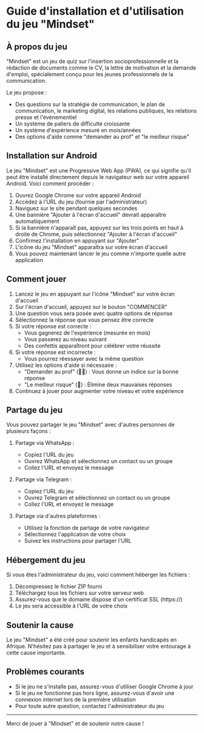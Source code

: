 # Guide d'installation et d'utilisation du jeu "Mindset"

## À propos du jeu

"Mindset" est un jeu de quiz sur l'insertion socioprofessionnelle et la rédaction de documents comme le CV, la lettre de motivation et la demande d'emploi, spécialement conçu pour les jeunes professionnels de la communication.

Le jeu propose :
- Des questions sur la stratégie de communication, le plan de communication, le marketing digital, les relations publiques, les relations presse et l'événementiel
- Un système de paliers de difficulté croissante
- Un système d'expérience mesuré en mois/années
- Des options d'aide comme "demander au prof" et "le meilleur risque"

## Installation sur Android

Le jeu "Mindset" est une Progressive Web App (PWA), ce qui signifie qu'il peut être installé directement depuis le navigateur web sur votre appareil Android. Voici comment procéder :

1. Ouvrez Google Chrome sur votre appareil Android
2. Accédez à l'URL du jeu (fournie par l'administrateur)
3. Naviguez sur le site pendant quelques secondes
4. Une bannière "Ajouter à l'écran d'accueil" devrait apparaître automatiquement
5. Si la bannière n'apparaît pas, appuyez sur les trois points en haut à droite de Chrome, puis sélectionnez "Ajouter à l'écran d'accueil"
6. Confirmez l'installation en appuyant sur "Ajouter"
7. L'icône du jeu "Mindset" apparaîtra sur votre écran d'accueil
8. Vous pouvez maintenant lancer le jeu comme n'importe quelle autre application

## Comment jouer

1. Lancez le jeu en appuyant sur l'icône "Mindset" sur votre écran d'accueil
2. Sur l'écran d'accueil, appuyez sur le bouton "COMMENCER"
3. Une question vous sera posée avec quatre options de réponse
4. Sélectionnez la réponse que vous pensez être correcte
5. Si votre réponse est correcte :
   - Vous gagnerez de l'expérience (mesurée en mois)
   - Vous passerez au niveau suivant
   - Des confettis apparaîtront pour célébrer votre réussite
6. Si votre réponse est incorrecte :
   - Vous pourrez réessayer avec la même question
7. Utilisez les options d'aide si nécessaire :
   - "Demander au prof" (👨‍🏫) : Vous donne un indice sur la bonne réponse
   - "Le meilleur risque" (🎯) : Élimine deux mauvaises réponses
8. Continuez à jouer pour augmenter votre niveau et votre expérience

## Partage du jeu

Vous pouvez partager le jeu "Mindset" avec d'autres personnes de plusieurs façons :

1. Partage via WhatsApp :
   - Copiez l'URL du jeu
   - Ouvrez WhatsApp et sélectionnez un contact ou un groupe
   - Collez l'URL et envoyez le message

2. Partage via Telegram :
   - Copiez l'URL du jeu
   - Ouvrez Telegram et sélectionnez un contact ou un groupe
   - Collez l'URL et envoyez le message

3. Partage via d'autres plateformes :
   - Utilisez la fonction de partage de votre navigateur
   - Sélectionnez l'application de votre choix
   - Suivez les instructions pour partager l'URL

## Hébergement du jeu

Si vous êtes l'administrateur du jeu, voici comment héberger les fichiers :

1. Décompressez le fichier ZIP fourni
2. Téléchargez tous les fichiers sur votre serveur web
3. Assurez-vous que le domaine dispose d'un certificat SSL (https://)
4. Le jeu sera accessible à l'URL de votre choix

## Soutenir la cause

Le jeu "Mindset" a été créé pour soutenir les enfants handicapés en Afrique. N'hésitez pas à partager le jeu et à sensibiliser votre entourage à cette cause importante.

## Problèmes courants

- Si le jeu ne s'installe pas, assurez-vous d'utiliser Google Chrome à jour
- Si le jeu ne fonctionne pas hors ligne, assurez-vous d'avoir une connexion internet lors de la première utilisation
- Pour toute autre question, contactez l'administrateur du jeu

---

Merci de jouer à "Mindset" et de soutenir notre cause !
